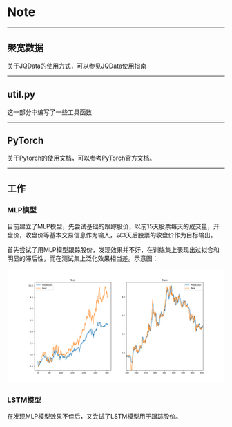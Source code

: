 # Note

---

## 聚宽数据

关于JQData的使用方式，可以参见[JQData使用指南](https://www.joinquant.com/help/api/doc?name=JQDatadoc)

---

## util.py

这一部分中编写了一些工具函数

---

## PyTorch

关于Pytorch的使用文档，可以参考[PyTorch官方文档](https://pytorch.org/docs/stable/index.html)。

---

## 工作

### MLP模型

目前建立了MLP模型，先尝试基础的跟踪股价，以前15天股票每天的成交量，开盘价，收盘价等基本交易信息作为输入，以3天后股票的收盘价作为目标输出。

首先尝试了用MLP模型跟踪股价，发现效果并不好，在训练集上表现出过拟合和明显的滞后性，而在测试集上泛化效果相当差。示意图：

![1715165813537](image/note/1715165813537.png)

### LSTM模型

在发现MLP模型效果不佳后，又尝试了LSTM模型用于跟踪股价。
